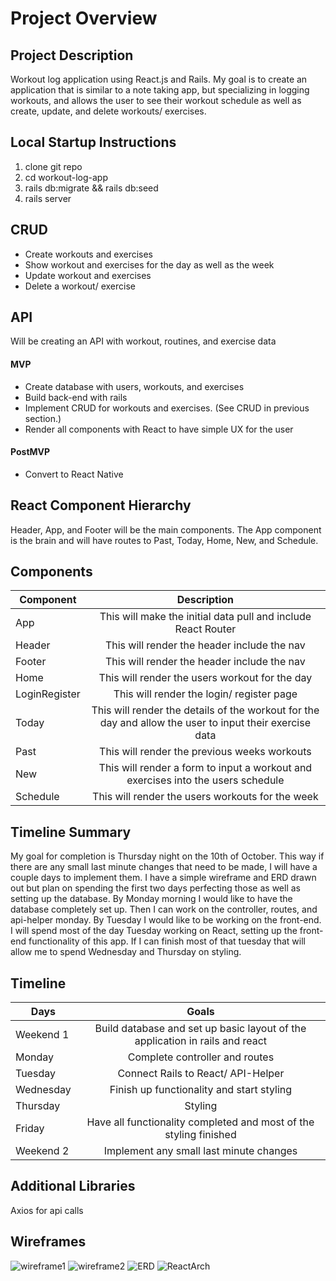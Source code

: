 # Project Overview

## Project Description

Workout log application using React.js and Rails. My goal is to create an application that is similar to a note taking app, but specializing in logging workouts, and allows the user to see their workout schedule as well as create, update, and delete workouts/ exercises.

## Local Startup Instructions

1. clone git repo
2. cd workout-log-app
3. rails db:migrate && rails db:seed
4. rails server

## CRUD

- Create workouts and exercises
- Show workout and exercises for the day as well as the week
- Update workout and exercises
- Delete a workout/ exercise

## API

Will be creating an API with workout, routines, and exercise data

#### MVP

- Create database with users, workouts, and exercises
- Build back-end with rails
- Implement CRUD for workouts and exercises. (See CRUD in previous section.)
- Render all components with React to have simple UX for the user

#### PostMVP

- Convert to React Native

## React Component Hierarchy

Header, App, and Footer will be the main components. The App component is the brain and will have routes to Past, Today, Home, New, and Schedule.

## Components

| Component     |                                               Description                                               |
| ------------- | :-----------------------------------------------------------------------------------------------------: |
| App           |                      This will make the initial data pull and include React Router                      |
| Header        |                               This will render the header include the nav                               |
| Footer        |                               This will render the header include the nav                               |
| Home          |                             This will render the users workout for the day                              |
| LoginRegister |                                This will render the login/ register page                                |
| Today         | This will render the details of the workout for the day and allow the user to input their exercise data |
| Past          |                              This will render the previous weeks workouts                               |
| New           |            This will render a form to input a workout and exercises into the users schedule             |
| Schedule      |                            This will render the users workouts for the week                             |

## Timeline Summary

My goal for completion is Thursday night on the 10th of October. This way if there are any small last minute changes that need to be made, I will have a couple days to implement them. I have a simple wireframe and ERD drawn out but plan on spending the first two days perfecting those as well as setting up the database. By Monday morning I would like to have the database completely set up. Then I can work on the controller, routes, and api-helper monday. By Tuesday I would like to be working on the front-end. I will spend most of the day Tuesday working on React, setting up the front-end functionality of this app. If I can finish most of that tuesday that will allow me to spend Wednesday and Thursday on styling.

## Timeline

| Days      |                                    Goals                                     |
| --------- | :--------------------------------------------------------------------------: |
| Weekend 1 | Build database and set up basic layout of the application in rails and react |
| Monday    |                        Complete controller and routes                        |
| Tuesday   |                      Connect Rails to React/ API-Helper                      |
| Wednesday |                  Finish up functionality and start styling                   |
| Thursday  |                                   Styling                                    |
| Friday    |      Have all functionality completed and most of the styling finished       |
| Weekend 2 |                   Implement any small last minute changes                    |

## Additional Libraries

Axios for api calls

## Wireframes

![wireframe1](https://res.cloudinary.com/jcdorr003/image/upload/v1570203334/Image_from_iOS_mxpiem.jpg)
![wireframe2](https://res.cloudinary.com/jcdorr003/image/upload/v1570203334/Image_from_iOS_1_vldqqj.jpg)
![ERD](https://res.cloudinary.com/jcdorr003/image/upload/v1570203334/Image_from_iOS_2_t8htz8.jpg)
![ReactArch](https://res.cloudinary.com/jcdorr003/image/upload/v1570203334/Image_from_iOS_3_aininj.jpg)
